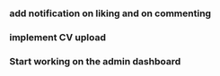 ### add notification on liking and on commenting

### implement CV upload

### Start working on the admin dashboard
